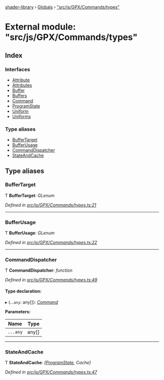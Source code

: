 [shader-library](../README.md) › [Globals](../globals.md) › ["src/js/GPX/Commands/types"](_src_js_gpx_commands_types_.md)

# External module: "src/js/GPX/Commands/types"

## Index

### Interfaces

* [Attribute](../interfaces/_src_js_gpx_commands_types_.attribute.md)
* [Attributes](../interfaces/_src_js_gpx_commands_types_.attributes.md)
* [Buffer](../interfaces/_src_js_gpx_commands_types_.buffer.md)
* [Buffers](../interfaces/_src_js_gpx_commands_types_.buffers.md)
* [Command](../interfaces/_src_js_gpx_commands_types_.command.md)
* [ProgramState](../interfaces/_src_js_gpx_commands_types_.programstate.md)
* [Uniform](../interfaces/_src_js_gpx_commands_types_.uniform.md)
* [Uniforms](../interfaces/_src_js_gpx_commands_types_.uniforms.md)

### Type aliases

* [BufferTarget](_src_js_gpx_commands_types_.md#buffertarget)
* [BufferUsage](_src_js_gpx_commands_types_.md#bufferusage)
* [CommandDispatcher](_src_js_gpx_commands_types_.md#commanddispatcher)
* [StateAndCache](_src_js_gpx_commands_types_.md#stateandcache)

## Type aliases

###  BufferTarget

Ƭ **BufferTarget**: *GLenum*

*Defined in [src/js/GPX/Commands/types.ts:21](https://github.com/devjeetr/shader-lib-2/blob/83bd8e1/src/js/GPX/Commands/types.ts#L21)*

___

###  BufferUsage

Ƭ **BufferUsage**: *GLenum*

*Defined in [src/js/GPX/Commands/types.ts:22](https://github.com/devjeetr/shader-lib-2/blob/83bd8e1/src/js/GPX/Commands/types.ts#L22)*

___

###  CommandDispatcher

Ƭ **CommandDispatcher**: *function*

*Defined in [src/js/GPX/Commands/types.ts:49](https://github.com/devjeetr/shader-lib-2/blob/83bd8e1/src/js/GPX/Commands/types.ts#L49)*

#### Type declaration:

▸ (...`any`: any[]): *[Command](../interfaces/_src_js_gpx_commands_types_.command.md)*

**Parameters:**

Name | Type |
------ | ------ |
`...any` | any[] |

___

###  StateAndCache

Ƭ **StateAndCache**: *[[ProgramState](../interfaces/_src_js_gpx_commands_types_.programstate.md), Cache]*

*Defined in [src/js/GPX/Commands/types.ts:47](https://github.com/devjeetr/shader-lib-2/blob/83bd8e1/src/js/GPX/Commands/types.ts#L47)*
